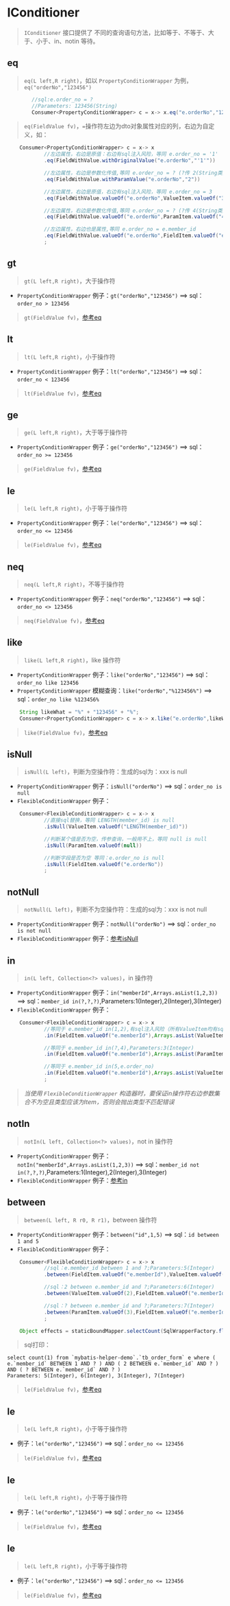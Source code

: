 # IConditioner
> `IConditioner` 接口提供了 不同的查询语句方法，比如等于、不等于、大于、小于、in、notin 等待。
## eq
> `eq(L left,R right)`，如以 `PropertyConditionWrapper` 为例，`eq("orderNo","123456")`
```java
        //sql:e.order_no = ?
        //Parameters: 123456(String)
        Consumer<PropertyConditionWrapper> c = x-> x.eq("e.orderNo","123456");
```
> `eq(FieldValue fv)`，`=`操作符左边为dto对象属性对应的列，右边为自定义，如：
```java
    Consumer<PropertyConditionWrapper> c = x-> x
            //左边属性，右边是原值：右边有sql注入风险，等同 e.order_no = '1'
            .eq(FieldWithValue.withOriginalValue("e.orderNo","'1'"))

            //左边属性，右边是参数化传值,等同 e.order_no = ? (?传 2(String类别))
            .eq(FieldWithValue.withParamValue("e.orderNo","2"))

            //左边属性，右边是原值，右边有sql注入风险，等同 e.order_no = 3
            .eq(FieldWithValue.valueOf("e.orderNo",ValueItem.valueOf("3")))

            //左边属性，右边是参数化传值,等同 e.order_no = ? (?传 4(String类别))
            .eq(FieldWithValue.valueOf("e.orderNo",ParamItem.valueOf("4")))

            //左边属性，右边也是属性,等同 e.order_no = e.member_id
            .eq(FieldWithValue.valueOf("e.orderNo",FieldItem.valueOf("e.memberId")))
            ;
```
## gt
> `gt(L left,R right)`，大于操作符
- `PropertyConditionWrapper` 例子：`gt("orderNo","123456")` ==> sql：`order_no > 123456`

> `gt(FieldValue fv)`，[参考eq](#api2##eq)

## lt
> `lt(L left,R right)`，小于操作符
- `PropertyConditionWrapper` 例子：`lt("orderNo","123456")` ==> sql：`order_no < 123456`

> `lt(FieldValue fv)`，[参考eq](#api2##eq)

## ge
> `ge(L left,R right)`，大于等于操作符
- `PropertyConditionWrapper` 例子：`ge("orderNo","123456")` ==> sql：`order_no >= 123456`

> `ge(FieldValue fv)`，[参考eq](#api2##eq)

## le
> `le(L left,R right)`，小于等于操作符
- `PropertyConditionWrapper` 例子：`le("orderNo","123456")` ==> sql：`order_no <= 123456`

> `le(FieldValue fv)`，[参考eq](#api2##eq)

## neq
> `neq(L left,R right)`，不等于操作符
- `PropertyConditionWrapper` 例子：`neq("orderNo","123456")` ==> sql：`order_no <> 123456`

> `neq(FieldValue fv)`，[参考eq](#api2##eq)

## like
> `like(L left,R right)`，like 操作符
- `PropertyConditionWrapper` 例子：`like("orderNo","123456")` ==> sql：`order_no like 123456`
- `PropertyConditionWrapper` 模糊查询：`like("orderNo","%123456%")` ==> sql：`order_no like %123456%`
```java
    String likeWhat = "%" + "123456" + "%";
    Consumer<PropertyConditionWrapper> c = x-> x.like("e.orderNo",likeWhat);
```
> `like(FieldValue fv)`，[参考eq](#api2##eq)

## isNull
> `isNull(L left)`，判断为空操作符：生成的sql为：xxx is null
- `PropertyConditionWrapper` 例子：`isNull("orderNo")` ==> sql：`order_no is null`
- `FlexibleConditionWrapper` 例子：
```java
    Consumer<FlexibleConditionWrapper> c = x-> x
            //直接sql替换，等同 LENGTH(member_id) is null
            .isNull(ValueItem.valueOf("LENGTH(member_id)"))

            //判断某个值是否为空，传参查询，一般用不上，等同 null is null
            .isNull(ParamItem.valueOf(null))

            //判断字段是否为空 等同：e.order_no is null
            .isNull(FieldItem.valueOf("e.orderNo"))
            ;
```

## notNull
> `notNull(L left)`，判断不为空操作符：生成的sql为：xxx is not null
- `PropertyConditionWrapper` 例子：`notNull("orderNo")` ==> sql：`order_no is not null`
- `FlexibleConditionWrapper` 例子：[参考isNull](#api2##isnull)

## in
> `in(L left, Collection<?> values)`，in 操作符
- `PropertyConditionWrapper` 例子：`in("memberId",Arrays.asList(1,2,3))` ==> sql：`member_id in(?,?,?)`,Parameters:1(Integer),2(Integer),3(Integer)
- `FlexibleConditionWrapper` 例子：
```java
    Consumer<FlexibleConditionWrapper> c = x-> x
            //等同于 e.member_id in(1,2),有sql注入风险（所有ValueItem均有sql注入风险，请谨慎使用）
            .in(FieldItem.valueOf("e.memberId"),Arrays.asList(ValueItem.valueOf(1),ValueItem.valueOf(2)))

            //等同于 e.member_id in(?,4),Parameters:3(Integer)
            .in(FieldItem.valueOf("e.memberId"),Arrays.asList(ParamItem.valueOf(3),ValueItem.valueOf(4)))

            //等同于 e.member_id in(5,e.order_no)
            .in(FieldItem.valueOf("e.memberId"),Arrays.asList(ValueItem.valueOf(5),FieldItem.valueOf("e.orderNo")))
            ;
```
> _当使用 `FlexibleConditionWrapper` 构造器时，要保证in操作符右边参数集合不为空且类型应该为Item，否则会抛出类型不匹配错误_

## notIn
> `notIn(L left, Collection<?> values)`，not in 操作符
- `PropertyConditionWrapper` 例子：`notIn("memberId",Arrays.asList(1,2,3))` ==> sql：`member_id not in(?,?,?)`,Parameters:1(Integer),2(Integer),3(Integer)
- `FlexibleConditionWrapper` 例子：[参考in](#api2##in)

## between
> `between(L left, R r0, R r1)`，between 操作符
- `PropertyConditionWrapper` 例子：`between("id",1,5)` ==> sql：`id between 1 and 5`
- `FlexibleConditionWrapper` 例子：
```java
    Consumer<FlexibleConditionWrapper> c = x-> x
            //sql：e.member_id between 1 and ?;Parameters:5(Integer)
            .between(FieldItem.valueOf("e.memberId"),ValueItem.valueOf(1),ParamItem.valueOf(5))

            //sql：2 between e.member_id and ?;Parameters:6(Integer)
            .between(ValueItem.valueOf(2),FieldItem.valueOf("e.memberId"),ParamItem.valueOf(6))

            //sql：? between e.member_id and ?;Parameters:7(Integer)
            .between(ParamItem.valueOf(3),FieldItem.valueOf("e.memberId"),ParamItem.valueOf(7))
            ;

    Object effects = staticBoundMapper.selectCount(SqlWrapperFactory.flex4Query().from(TbOrderForm.class).where(c));
```
> sql打印：
```mysql
select count(1) from `mybatis-helper-demo`.`tb_order_form` e where ( e.`member_id` BETWEEN 1 AND ? ) AND ( 2 BETWEEN e.`member_id` AND ? ) AND ( ? BETWEEN e.`member_id` AND ? )
Parameters: 5(Integer), 6(Integer), 3(Integer), 7(Integer)
```

>

> `le(FieldValue fv)`，[参考eq](#api2##eq)

## le
> `le(L left,R right)`，小于等于操作符
- 例子：`le("orderNo","123456")` ==> sql：`order_no <= 123456`

> `le(FieldValue fv)`，[参考eq](#api2##eq)

## le
> `le(L left,R right)`，小于等于操作符
- 例子：`le("orderNo","123456")` ==> sql：`order_no <= 123456`

> `le(FieldValue fv)`，[参考eq](#api2##eq)

## le
> `le(L left,R right)`，小于等于操作符
- 例子：`le("orderNo","123456")` ==> sql：`order_no <= 123456`

> `le(FieldValue fv)`，[参考eq](#api2##eq)

